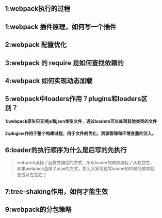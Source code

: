 <!--
 * @Author: taiduo
 * @Date: 2020-12-13 21:34:06
 * @LastEditTime: 2021-01-03 23:18:01
 * @LastEditors: Please set LastEditors
 * @Description: 面试核心点
 * @FilePath: /review/webpack/README.md
-->


## 1:webpack执行的过程
    

## 1:webpack 插件原理，如何写一个插件


## 2:webpack 配置优化


## 3:webpack 的 require 是如何查找依赖的


## 4:webpack 如何实现动态加载


## 5:webpack中loaders作用？plugins和loaders区别？
   #### 1:webpack原生只支持js和json类型文件，通过loaders可以处理其他类型的文件
   #### 2:plugins作用于整个构建过程，用于文件的优化，资源管理和环境变量的注入。

## 6:loader的执行顺序为什么是后写的先执行
> webpack选择了函数式编程的方式，所以loader的顺序编程了从右往左，如果webpack选择了pipe的方式，那么大家现在写loader的时候的顺序就变成从左往右了


## 7:tree-shaking作用，如何才能生效


## 9:webpack的分包策略
